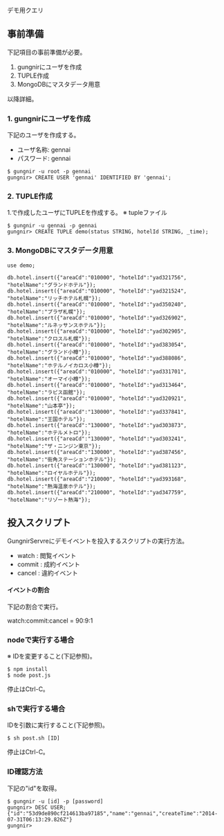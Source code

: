 デモ用クエリ

## 事前準備

下記項目の事前準備が必要。

1. gungnirにユーザを作成
2. TUPLE作成
3. MongoDBにマスタデータ用意

以降詳細。

### 1. gungnirにユーザを作成

下記のユーザを作成する。

* ユーザ名称: gennai
* パスワード: gennai

```
$ gungnir -u root -p gennai
gungnir> CREATE USER 'gennai' IDENTIFIED BY 'gennai';
```

### 2. TUPLE作成

1.で作成したユーザにTUPLEを作成する。
※ tupleファイル

```
$ gungnir -u gennai -p gennai
gungnir> CREATE TUPLE demo(status STRING, hotelId STRING, _time);
```

### 3. MongoDBにマスタデータ用意

```
use demo;

db.hotel.insert({"areaCd":"010000", "hotelId":"yad321756", "hotelName":"グランドホテル"});
db.hotel.insert({"areaCd":"010000", "hotelId":"yad321524", "hotelName":"リッチホテル札幌"});
db.hotel.insert({"areaCd":"010000", "hotelId":"yad350240", "hotelName":"プラザ札幌"});
db.hotel.insert({"areaCd":"010000", "hotelId":"yad326902", "hotelName":"ルネッサンスホテル"});
db.hotel.insert({"areaCd":"010000", "hotelId":"yad302905", "hotelName":"クロスル札幌"});
db.hotel.insert({"areaCd":"010000", "hotelId":"yad383054", "hotelName":"グランド小樽"});
db.hotel.insert({"areaCd":"010000", "hotelId":"yad388086", "hotelName":"ホテルノイカロス小樽"});
db.hotel.insert({"areaCd":"010000", "hotelId":"yad331701", "hotelName":"オーマイ小樽"});
db.hotel.insert({"areaCd":"010000", "hotelId":"yad313464", "hotelName":"ラピス函館"});
db.hotel.insert({"areaCd":"010000", "hotelId":"yad320921", "hotelName":"山本亭"});
db.hotel.insert({"areaCd":"130000", "hotelId":"yad337841", "hotelName":"王国ホテル"});
db.hotel.insert({"areaCd":"130000", "hotelId":"yad303873", "hotelName":"ホテルメトロ"});
db.hotel.insert({"areaCd":"130000", "hotelId":"yad303241", "hotelName":"ザ・ニンジン東京"});
db.hotel.insert({"areaCd":"130000", "hotelId":"yad387456", "hotelName":"街角ステーションホテル"});
db.hotel.insert({"areaCd":"130000", "hotelId":"yad381123", "hotelName":"ロイヤルホテル"});
db.hotel.insert({"areaCd":"210000", "hotelId":"yad393168", "hotelName":"熱海温泉ホテル"});
db.hotel.insert({"areaCd":"210000", "hotelId":"yad347759", "hotelName":"リゾート熱海"});
```

## 投入スクリプト

GungnirServreにデモイベントを投入するスクリプトの実行方法。

* watch : 閲覧イベント
* commit : 成約イベント
* cancel : 違約イベント

#### イベントの割合

下記の割合で実行。

watch:commit:cancel = 90:9:1


### nodeで実行する場合

※ IDを変更すること(下記参照)。

```
$ npm install
$ node post.js
```

停止はCtrl-C。

### shで実行する場合

IDを引数に実行すること(下記参照)。

```
$ sh post.sh [ID]
```

停止はCtrl-C。

### ID確認方法

下記の"id"を取得。

```
$ gungnir -u [id] -p [password]
gungnir> DESC USER;
{"id":"53d9de890cf214613ba97185","name":"gennai","createTime":"2014-07-31T06:13:29.826Z"}
gungnir>
```
